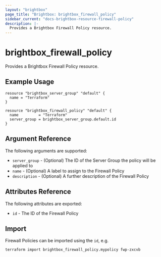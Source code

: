 ```yaml
---
layout: "brightbox"
page_title: "Brightbox: brightbox_firewall_policy"
sidebar_current: "docs-brightbox-resource-firewall-policy"
description: |-
  Provides a Brightbox Firewall Policy resource.
---
```


# brightbox\_firewall\_policy

Provides a Brightbox Firewall Policy resource.

## Example Usage

```hcl
resource "brightbox_server_group" "default" {
  name = "Terraform"
}

resource "brightbox_firewall_policy" "default" {
  name         = "Terraform"
  server_group = brightbox_server_group.default.id
}
```

## Argument Reference

The following arguments are supported:

* `server_group` - (Optional) The ID of the Server Group the policy will be applied to
* `name` - (Optional) A label to assign to the Firewall Policy
* `description` - (Optional) A further description of the Firewall Policy

## Attributes Reference

The following attributes are exported:

* `id` - The ID of the Firewall Policy

## Import

Firewall Policies can be imported using the `id`, e.g.

```
terraform import brightbox_firewall_policy.mypolicy fwp-zxcvb
```
